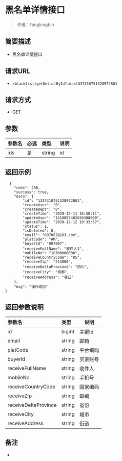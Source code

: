 # 黑名单详情接口

> 作者：fanglongbin

## 简要描述

- 黑名单详情接口

## 请求URL
- ` /blacklist/getDetailById?ids=1337318751328972801 `
  
## 请求方式
- GET 

## 参数

|参数名|必选|类型|说明|
|:----    |:---|:----- |-----   |
|ids |是  |string |id   |


## 返回示例 

``` 
  {
    "code": 200,
    "success": true,
    "data": {
        "id": "1337318751328972801",
        "createUser": "0",
        "createDept": "0",
        "createTime": "2020-12-11 16:50:11",
        "updateUser": "1310857482650308609",
        "updateTime": "2020-12-12 10:33:57",
        "status": 1,
        "isDeleted": 0,
        "email": "007007@163.com",
        "platCode": "AM",
        "buyerId": "007007",
        "receiveFullName": "收件人1",
        "mobileNo": "18300000000",
        "receiveCountryCode": "US",
        "receiveZip": "414000",
        "receiveDeltaProvince": "四川",
        "receiveCity": "成都",
        "receiveAddress": "巷口"
    },
    "msg": "操作成功"
}
```

## 返回参数说明 

|参数名|类型|说明|
|:-----  |:-----|-----                           |
|id |bigint   |主键id |
|email |string   |邮箱 |
|platCode |string   |平台编码  |
|buyerId |string   |买家账号  |
|receiveFullName |string   |收件人  |
|mobileNo |string   |手机号  |
|receiveCountryCode |string   |国家编码  |
|receiveZip |string   |邮编  |
|receiveDeltaProvince |string   |省份  |
|receiveCity |string   |城市 |
|receiveAddress |string   |街道  |

## 备注 

-